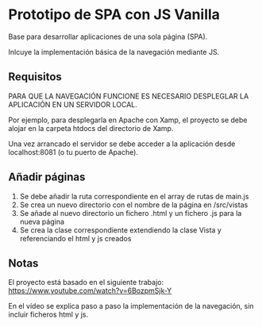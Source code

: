 # Prototipo de SPA con JS Vanilla

Base para desarrollar aplicaciones de una sola página (SPA).

Inlcuye la implementación básica de la navegación mediante JS.

## Requisitos

PARA QUE LA NAVEGACIÓN FUNCIONE ES NECESARIO DESPLEGLAR LA APLICACIÓN EN UN SERVIDOR LOCAL.

Por ejemplo, para desplegarla en Apache con Xamp, el proyecto se debe alojar en la carpeta htdocs del directorio de Xamp.

Una vez arrancado el servidor se debe acceder a la aplicación desde localhost:8081 (o tu puerto de Apache).

## Añadir páginas

1. Se debe añadir la ruta correspondiente en el array de rutas de main.js
2. Se crea un nuevo directorio con el nombre de la página en /src/vistas
3. Se añade al nuevo directorio un fichero .html y un fichero .js para la nueva página
4. Se crea la clase correspondiente extendiendo la clase Vista y referenciando el html y js creados

## Notas

El proyecto está basado en el siguiente trabajo: https://www.youtube.com/watch?v=6BozpmSjk-Y

En el vídeo se explica paso a paso la implementación de la navegación, sin incluir ficheros html y js.